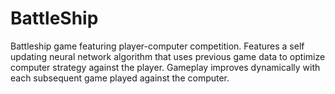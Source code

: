 # BattleShip
Battleship game featuring player-computer competition.
Features a self updating neural network algorithm that uses previous game data to optimize computer strategy against the player.
Gameplay improves dynamically with each subsequent game played against the computer.
